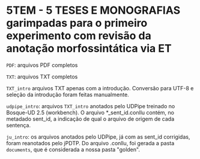 # 5TEM - 5 TESES E MONOGRAFIAS garimpadas para o primeiro experimento com revisão da anotação morfossintática via ET

`PDF`: arquivos PDF completos

`TXT`: arquivos TXT completos

`TXT_intro` arquivos TXT apenas com a introdução. Conversão para UTF-8 e seleção da introdução foram feitas manualmente.

`udpipe_intro`: arquivos `TXT_intro` anotados pelo UDPipe treinado no Bosque-UD 2.5 (workbench). O arquivo *_sent_id.conllu contém, no metadado sent_id, a indicação de qual o arquivo de origem de cada sentença.

`ju_intro`: os arquivos anotados pelo UDPipe, já com as sent_id corrigidas, foram reanotados pelo jPDTP. Do arquivo .conllu, foi gerada a pasta `documents`, que é considerada a nossa pasta "golden".
